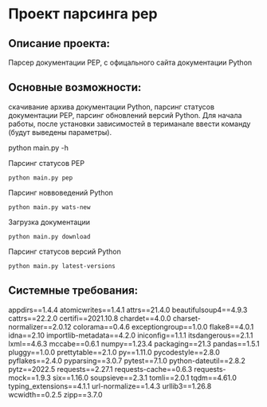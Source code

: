 # Проект парсинга pep


## Описание проекта:
Парсер документации PEP, c офицального сайта документации Python

## Основные возможности:

скачивание архива документации Python, парсинг статусов документации PEP, парсинг обновлений версий Python. 
Для начала работы, после установки зависимостей в териманале 
ввести команду (будут выведены параметры).

python main.py -h

Парсинг статусов PEP
```
python main.py pep
```
Парсинг новвоведений Python
```
python main.py wats-new
```
Загрузка документации
```
python main.py download
```
Парсинг статусов версий Python
```
python main.py latest-versions
```
## Системные требования:
appdirs==1.4.4
atomicwrites==1.4.1
attrs==21.4.0
beautifulsoup4==4.9.3
cattrs==22.2.0
certifi==2021.10.8
chardet==4.0.0
charset-normalizer==2.0.12
colorama==0.4.6
exceptiongroup==1.0.0
flake8==4.0.1
idna==2.10
importlib-metadata==4.2.0
iniconfig==1.1.1
itsdangerous==2.1.1
lxml==4.6.3
mccabe==0.6.1
numpy==1.23.4
packaging==21.3
pandas==1.5.1
pluggy==1.0.0
prettytable==2.1.0
py==1.11.0
pycodestyle==2.8.0
pyflakes==2.4.0
pyparsing==3.0.7
pytest==7.1.0
python-dateutil==2.8.2
pytz==2022.5
requests==2.27.1
requests-cache==0.6.3
requests-mock==1.9.3
six==1.16.0
soupsieve==2.3.1
tomli==2.0.1
tqdm==4.61.0
typing_extensions==4.1.1
url-normalize==1.4.3
urllib3==1.26.8
wcwidth==0.2.5
zipp==3.7.0

